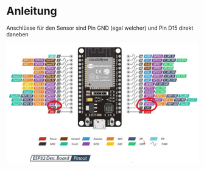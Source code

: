 # Anleitung

Anschlüsse für den Sensor sind Pin GND (egal welcher) und Pin D15 direkt daneben

![Image of Pin Description](https://github.com/id3vi5er/ManShipESP/blob/master/Fertig/Wassersensors27.1/wassersensor_anschluss.png)
